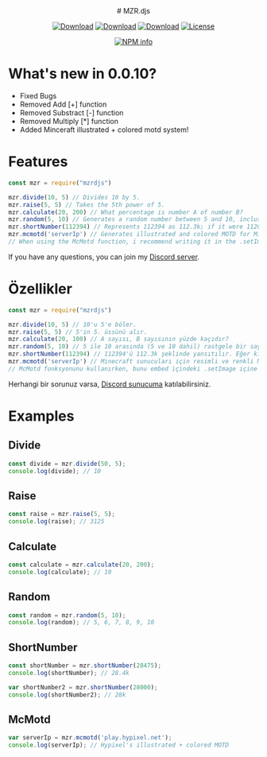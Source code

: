 <div align="center">
    # MZR.djs
<p>
    <a href="https://www.npmjs.com/package/mzrdjs"><img src="https://img.shields.io/npm/dt/mzrdjs.svg?style=flat-square" alt="Download" /></a>
    <a href="https://www.npmjs.com/package/mzrdjs"><img src="https://img.shields.io/npm/dw/mzrdjs.svg?style=flat-square" alt="Download" /></a>
    <a href="https://www.npmjs.com/package/mzrdjs"><img src="https://img.shields.io/npm/dm/mzrdjs.svg?style=flat-square" alt="Download" /></a>
    <a href="https://www.npmjs.com/package/mzrdjs"><img src="https://img.shields.io/npm/l/mzrdjs.svg?style=flat-square" alt="License" /></a>
 </p>
<p>
   <a href="https://nodei.co/npm/mzrdjs/"><img src="https://nodei.co/npm/selfbot-discord.png?downloads=true&stars=true" alt="NPM info" /></a>
 </p>
</div>

# What's new in 0.0.10?
- Fixed Bugs
- Removed Add [+] function
- Removed Substract [-] function
- Removed Multiply [*] function
- Added Minceraft illustrated + colored motd system!

# Features

```js
const mzr = require("mzrdjs")

mzr.divide(10, 5) // Divides 10 by 5.
mzr.raise(5, 5) // Takes the 5th power of 5.
mzr.calculate(20, 200) // What percentage is number A of number B?
mzr.random(5, 10) // Generates a random number between 5 and 10, inclusive.
mzr.shortNumber(112394) // Represents 112394 as 112.3k; if it were 112000, it would be represented as 112k.
mzr.mcmotd('serverIp') // Generates illustrated and colored MOTD for Minceraft servers.
// When using the McMotd function, i recommend writing it in the .setImage in the embed.
```
If you have any questions, you can join my [Discord server](https://discord.gg/mzrdev).


# Özellikler

```js
const mzr = require("mzrdjs")

mzr.divide(10, 5) // 10'u 5'e böler.
mzr.raise(5, 5) // 5'in 5. üssünü alır.
mzr.calculate(20, 100) // A sayısı, B sayısının yüzde kaçıdır?
mzr.random(5, 10) // 5 ile 10 arasında (5 ve 10 dahil) rastgele bir sayı oluşturur.
mzr.shortNumber(112394) // 112394'ü 112.3k şeklinde yansıtılır. Eğer ki 112000 olsaydı 112k olarak yansıtılırdı.
mzr.mcmotd('serverIp') // Minecraft sunucuları için resimli ve renkli MOTD oluşturur.
// McMotd fonksyonunu kullanırken, bunu embed içindeki .setImage içine yazmanızı öneririm.
```
Herhangi bir sorunuz varsa, [Discord sunucuma](https://discord.gg/mzrdev) katılabilirsiniz.

# Examples

## Divide
```js
const divide = mzr.divide(50, 5);
console.log(divide); // 10
```
## Raise
```js
const raise = mzr.raise(5, 5);
console.log(raise); // 3125
```
## Calculate
```js
const calculate = mzr.calculate(20, 200);
console.log(calculate); // 10
```
## Random
```js
const random = mzr.random(5, 10);
console.log(random); // 5, 6, 7, 8, 9, 10
```
## ShortNumber
```js
const shortNumber = mzr.shortNumber(28475);
console.log(shortNumber); // 28.4k

var shortNumber2 = mzr.shortNumber(28000);
console.log(shortNumber2); // 28k
```
## McMotd
```js
var serverIp = mzr.mcmotd('play.hypixel.net');
console.log(serverIp); // Hypixel's illustrated + colored MOTD
```
